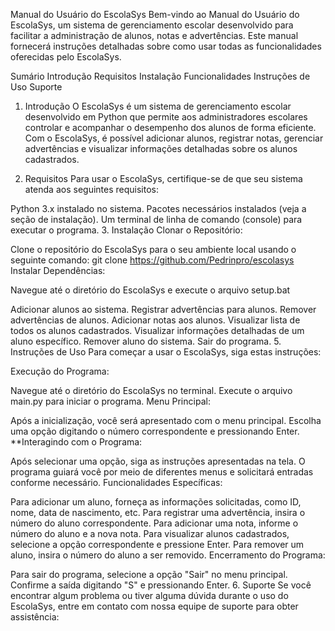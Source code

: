 Manual do Usuário do EscolaSys
Bem-vindo ao Manual do Usuário do EscolaSys, um sistema de gerenciamento escolar desenvolvido para facilitar a administração de alunos, notas e advertências. Este manual fornecerá instruções detalhadas sobre como usar todas as funcionalidades oferecidas pelo EscolaSys.

Sumário
Introdução
Requisitos
Instalação
Funcionalidades
Instruções de Uso
Suporte
1. Introdução
O EscolaSys é um sistema de gerenciamento escolar desenvolvido em Python que permite aos administradores escolares controlar e acompanhar o desempenho dos alunos de forma eficiente. Com o EscolaSys, é possível adicionar alunos, registrar notas, gerenciar advertências e visualizar informações detalhadas sobre os alunos cadastrados.

2. Requisitos
Para usar o EscolaSys, certifique-se de que seu sistema atenda aos seguintes requisitos:

Python 3.x instalado no sistema.
Pacotes necessários instalados (veja a seção de instalação).
Um terminal de linha de comando (console) para executar o programa.
3. Instalação
Clonar o Repositório:

Clone o repositório do EscolaSys para o seu ambiente local usando o seguinte comando:
git clone https://github.com/Pedrinpro/escolasys
Instalar Dependências:

Navegue até o diretório do EscolaSys e execute o arquivo setup.bat

Adicionar alunos ao sistema.
Registrar advertências para alunos.
Remover advertências de alunos.
Adicionar notas aos alunos.
Visualizar lista de todos os alunos cadastrados.
Visualizar informações detalhadas de um aluno específico.
Remover aluno do sistema.
Sair do programa.
5. Instruções de Uso
Para começar a usar o EscolaSys, siga estas instruções:

Execução do Programa:

Navegue até o diretório do EscolaSys no terminal.
Execute o arquivo main.py para iniciar o programa.
Menu Principal:

Após a inicialização, você será apresentado com o menu principal.
Escolha uma opção digitando o número correspondente e pressionando Enter.
**Interagindo com o Programa:

Após selecionar uma opção, siga as instruções apresentadas na tela.
O programa guiará você por meio de diferentes menus e solicitará entradas conforme necessário.
Funcionalidades Específicas:

Para adicionar um aluno, forneça as informações solicitadas, como ID, nome, data de nascimento, etc.
Para registrar uma advertência, insira o número do aluno correspondente.
Para adicionar uma nota, informe o número do aluno e a nova nota.
Para visualizar alunos cadastrados, selecione a opção correspondente e pressione Enter.
Para remover um aluno, insira o número do aluno a ser removido.
Encerramento do Programa:

Para sair do programa, selecione a opção "Sair" no menu principal.
Confirme a saída digitando "S" e pressionando Enter.
6. Suporte
Se você encontrar algum problema ou tiver alguma dúvida durante o uso do EscolaSys, entre em contato com nossa equipe de suporte para obter assistência:
